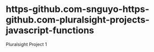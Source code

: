 # https-github.com-snguyo-https-github.com-pluralsight-projects-javascript-functions
Pluralsight Project 1
